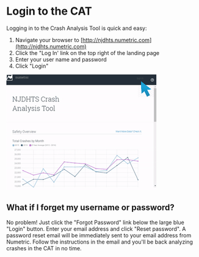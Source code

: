 # Login to the CAT

Logging in to the Crash Analysis Tool is quick and easy:

1. Navigate your browser to [http://njdhts.numetric.com](http://njdhts.numetric.com)
2. Click the "Log In' link on the top right of the landing page
3. Enter your user name and password
4. Click "Login"

![](/assets/ezgif.com-optimize%284%29.gif)

## What if I forget my username or password?

No problem! Just click the "Forgot Password" link below the large blue "Login" button. Enter your email address and click "Reset password". A password reset email will be immediately sent to your email address from Numetric. Follow the instructions in the email and you'll be back analyzing crashes in the CAT in no time.

